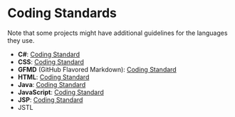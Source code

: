 # Coding Standards

Note that some projects might have additional guidelines for the languages they use.

* **C#**: [Coding Standard](../codingStandards/CodingStandard-CSharp.md)
* **CSS**: [Coding Standard](https://oss-generic.github.io/process/codingStandards/CodingStandard-Css.html)
* **GFMD** (GitHub Flavored Markdown): [Coding Standard](https://oss-generic.github.io/process/codingStandards/CodingStandard-Gfmd.html)
* **HTML**: [Coding Standard](https://oss-generic.github.io/process/codingStandards/CodingStandard-Html.html)
* **Java**: [Coding Standard](https://oss-generic.github.io/process/codingStandards/CodingStandard-Java.html)
* **JavaScript**: [Coding Standard](https://docs.google.com/document/d/1gZ6WG6HBTJYHAtVkz9kzi_SUuzfXqzO-SvFnLuag2xM/pub?embedded=true)
* **JSP**: [Coding Standard](https://docs.google.com/document/d/14bXfdveXvoIaPBYpL19m4PK6oPabSnnoawj6OGjOzD4/pub?embedded=true)
* JSTL
